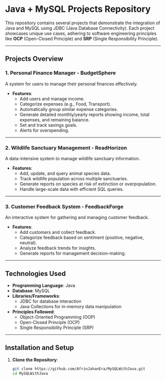 # Java + MySQL Projects Repository

This repository contains several projects that demonstrate the integration of Java and MySQL using JDBC (Java Database Connectivity). Each project showcases unique use cases, adhering to software engineering principles like **OCP** (Open-Closed Principle) and **SRP** (Single Responsibility Principle).

---

## Projects Overview

### 1. Personal Finance Manager - BudgetSphere
A system for users to manage their personal finances effectively. 
- **Features**:
  - Add users and manage income.
  - Categorize expenses (e.g., Food, Transport).
  - Automatically group similar expense categories.
  - Generate detailed monthly/yearly reports showing income, total expenses, and remaining balance.
  - Set and track savings goals.
  - Alerts for overspending.

---

### 2. Wildlife Sanctuary Management - ReadHorizon
A data-intensive system to manage wildlife sanctuary information.
- **Features**:
  - Add, update, and query animal species data.
  - Track wildlife population across multiple sanctuaries.
  - Generate reports on species at risk of extinction or overpopulation.
  - Handle large-scale data with efficient SQL queries.

---

### 3. Customer Feedback System - FeedbackForge
An interactive system for gathering and managing customer feedback.
- **Features**:
  - Add customers and collect feedback.
  - Categorize feedback based on sentiment (positive, negative, neutral).
  - Analyze feedback trends for insights.
  - Generate reports for management decision-making.

---

## Technologies Used
- **Programming Language**: Java
- **Database**: MySQL
- **Libraries/Frameworks**: 
  - JDBC for database interaction
  - Java Collections for in-memory data manipulation
- **Principles Followed**:
  - Object-Oriented Programming (OOP)
  - Open-Closed Principle (OCP)
  - Single Responsibility Principle (SRP)

---

## Installation and Setup

1. **Clone the Repository**:
   ```bash
   git clone https://github.com/AfrinJahanEra/MySQLWithJava.git
   cd MySQLWithJava
